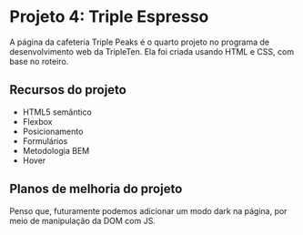 # Projeto 4: Triple Espresso

A página da cafeteria Triple Peaks é o quarto projeto no programa de desenvolvimento web da TripleTen. Ela foi criada usando HTML e CSS, com base no roteiro.

## Recursos do projeto

- HTML5 semântico
- Flexbox
- Posicionamento
- Formulários
- Metodologia BEM
- Hover

## Planos de melhoria do projeto

Penso que, futuramente podemos adicionar um modo dark na página, por meio de manipulação da DOM com JS.
